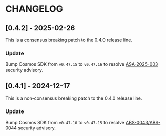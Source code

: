 # CHANGELOG

## [0.4.2] - 2025-02-26
This is a consensus breaking patch to the 0.4.0 release line.
### Update
Bump Cosmos SDK from `v0.47.15` to `v0.47.16` to resolve [ASA-2025-003](https://github.com/advisories/GHSA-x5vx-95h7-rv4p) security advisory.

## [0.4.1] - 2024-12-17
This is a non-consensus breaking patch to the 0.4.0 release line.
### Update
Bump Cosmos SDK from `v0.47.10` to `v0.47.15` to resolve [ABS-0043/ABS-0044](https://github.com/cosmos/cosmos-sdk/security/advisories/GHSA-8wcc-m6j2-qxvm) security advisory.